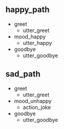 ## happy_path
* greet
  - utter_greet
* mood_happy
  - utter_happy
* goodbye
  - utter_goodbye

## sad_path
* greet
  - utter_greet
* mood_unhappy
  - action_joke
* goodbye
  - utter_goodbye
